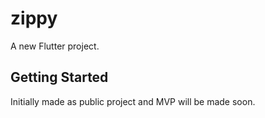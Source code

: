 # zippy

A new Flutter project.

## Getting Started

Initially made as public project and MVP will be made soon.
